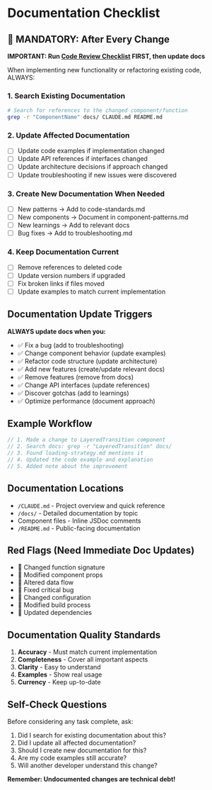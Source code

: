 # Documentation Checklist

## 🔴 MANDATORY: After Every Change

**IMPORTANT: Run [Code Review Checklist](./code-review-checklist.md) FIRST, then update docs**

When implementing new functionality or refactoring existing code, ALWAYS:

### 1. Search Existing Documentation

```bash
# Search for references to the changed component/function
grep -r "ComponentName" docs/ CLAUDE.md README.md
```

### 2. Update Affected Documentation

- [ ] Update code examples if implementation changed
- [ ] Update API references if interfaces changed
- [ ] Update architecture decisions if approach changed
- [ ] Update troubleshooting if new issues were discovered

### 3. Create New Documentation When Needed

- [ ] New patterns → Add to code-standards.md
- [ ] New components → Document in component-patterns.md
- [ ] New learnings → Add to relevant docs
- [ ] Bug fixes → Add to troubleshooting.md

### 4. Keep Documentation Current

- [ ] Remove references to deleted code
- [ ] Update version numbers if upgraded
- [ ] Fix broken links if files moved
- [ ] Update examples to match current implementation

## Documentation Update Triggers

**ALWAYS update docs when you:**

- ✅ Fix a bug (add to troubleshooting)
- ✅ Change component behavior (update examples)
- ✅ Refactor code structure (update architecture)
- ✅ Add new features (create/update relevant docs)
- ✅ Remove features (remove from docs)
- ✅ Change API interfaces (update references)
- ✅ Discover gotchas (add to learnings)
- ✅ Optimize performance (document approach)

## Example Workflow

```typescript
// 1. Made a change to LayeredTransition component
// 2. Search docs: grep -r "LayeredTransition" docs/
// 3. Found loading-strategy.md mentions it
// 4. Updated the code example and explanation
// 5. Added note about the improvement
```

## Documentation Locations

- `/CLAUDE.md` - Project overview and quick reference
- `/docs/` - Detailed documentation by topic
- Component files - Inline JSDoc comments
- `/README.md` - Public-facing documentation

## Red Flags (Need Immediate Doc Updates)

- 🚨 Changed function signature
- 🚨 Modified component props
- 🚨 Altered data flow
- 🚨 Fixed critical bug
- 🚨 Changed configuration
- 🚨 Modified build process
- 🚨 Updated dependencies

## Documentation Quality Standards

1. **Accuracy** - Must match current implementation
2. **Completeness** - Cover all important aspects
3. **Clarity** - Easy to understand
4. **Examples** - Show real usage
5. **Currency** - Keep up-to-date

## Self-Check Questions

Before considering any task complete, ask:

1. Did I search for existing documentation about this?
2. Did I update all affected documentation?
3. Should I create new documentation for this?
4. Are my code examples still accurate?
5. Will another developer understand this change?

**Remember: Undocumented changes are technical debt!**
